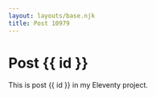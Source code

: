```yaml
---
layout: layouts/base.njk
title: Post 10979
---
```


# Post {{ id }}

This is post {{ id }} in my Eleventy project.
